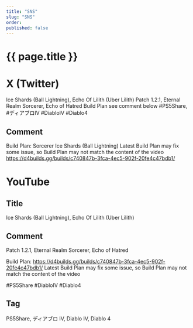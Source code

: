 ```yaml
---
title: "SNS"
slug: "SNS"
order: 
published: false
---
```


# {{ page.title }}

# X (Twitter)
Ice Shards (Ball Lightning), Echo Of Lilith (Uber Lilith)
Patch 1.2.1, Eternal Realm
Sorcerer, Echo of Hatred
Build Plan see comment below
#PS5Share, #ディアブロIV #DiabloIV #Diablo4

## Comment
Build Plan: Sorcerer Ice Shards (Ball Lightning)
Latest Build Plan may fix some issue, so Build Plan may not match the content of the video
https://d4builds.gg/builds/c740847b-3fca-4ec5-902f-20fe4c47bdb1/

# YouTube

## Title
Ice Shards (Ball Lightning), Echo Of Lilith (Uber Lilith)

## Comment
Patch 1.2.1, Eternal Realm
Sorcerer, Echo of Hatred

Build Plan: https://d4builds.gg/builds/c740847b-3fca-4ec5-902f-20fe4c47bdb1/
Latest Build Plan may fix some issue, so Build Plan may not match the content of the video

#PS5Share #DiabloIV #Diablo4

## Tag
PS5Share, ディアブロ IV, Diablo IV, Diablo 4
